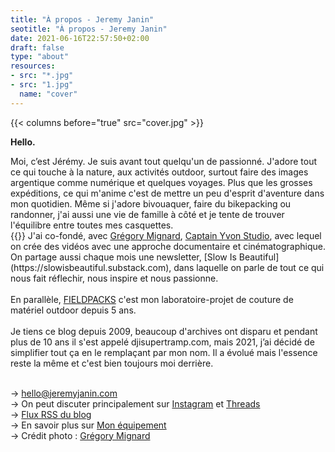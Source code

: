 ```yaml
---
title: "À propos - Jeremy Janin"
seotitle: "À propos - Jeremy Janin"
date: 2021-06-16T22:57:50+02:00
draft: false
type: "about"
resources:
- src: "*.jpg"
- src: "1.jpg"
  name: "cover"
---
```

{{< columns before="true" src="cover.jpg" >}}
<p><strong>Hello.</strong></p>
Moi, c’est Jérémy. Je suis avant tout quelqu'un de passionné. J'adore tout ce qui touche à la nature, aux activités outdoor, surtout faire des images argentique comme numérique et quelques voyages. Plus que les grosses expéditions, ce qui m'anime c'est de mettre un peu d'esprit d'aventure dans mon quotidien. Même si j'adore bivouaquer, faire du bikepacking ou randonner, j'ai aussi une vie de famille à côté et je tente de trouver l'équilibre entre toutes mes casquettes.
<br/>
{{</columns>}}
J'ai co-fondé, avec <a href="https://gregorymignard.com/" target="blank">Grégory Mignard</a>, <a href="https://captainyvon.fr" target="blank">Captain Yvon Studio</a>, avec lequel on crée des vidéos avec une approche documentaire et cinématographique. On partage aussi chaque mois une newsletter, [Slow Is Beautiful](https://slowisbeautiful.substack.com), dans laquelle on parle de tout ce qui nous fait réflechir, nous inspire et nous passionne.<br/>
<br/>
En parallèle, <a href="http://fieldpacks.fr" target="blank">FIELDPACKS</a> c'est mon laboratoire-projet de couture de matériel outdoor depuis 5 ans.<br/>
<br/>
Je tiens ce blog depuis 2009, beaucoup d'archives ont disparu et pendant plus de 10 ans il s'est appelé djisupertramp.com, mais 2021, j’ai décidé de simplifier tout ça en le remplaçant par mon nom. Il a évolué mais l'essence reste la même et c'est bien toujours moi derrière. <br/>
<br/>

<p>→ <a href="mailto="hello@jeremyjanin.com">hello@jeremyjanin.com</a><br/>
→ On peut discuter principalement sur <a href="https://www.instagram.com/jeremy.janin/" target="blank">Instagram</a> et <a href="https://www.threads.net/@jeremy.janin" target="blank">Threads</a><br/>
→ <a href="https://jeremyjanin.com/posts/index.xml" target="blank">Flux RSS du blog</a><br/>
→ En savoir plus sur <a href="https://jeremyjanin.com/equipement/">Mon équipement</a><br/>
→ Crédit photo : <a href="https://gregorymignard.com/" target="blank">Grégory Mignard</a></p>
